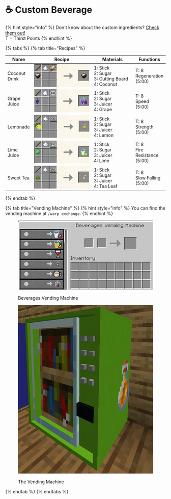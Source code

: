 # ☕ Custom Beverage

{% hint style="info" %}
Don't know about the custom ingredients? [Check them out!](custom-ingredients.md)\
T = Thirst Points
{% endhint %}

{% tabs %}
{% tab title="Recipes" %}
<table><thead><tr><th>Name</th><th width="260.66666666666663">Recipe</th><th width="153">Materials</th><th>Functions</th></tr></thead><tbody><tr><td>Coconut Drink</td><td><img src="../.gitbook/assets/image.png" alt=""></td><td>1: Stick<br>2: Sugar<br>3: Cutting Board<br>4: Coconut</td><td>T: 8<br>Regeneration (5:00)</td></tr><tr><td>Grape Juice</td><td><img src="../.gitbook/assets/image (6).png" alt=""></td><td>1: Stick<br>2: Sugar<br>3: Juicer<br>4: Grape</td><td>T: 8<br>Speed (5:00)</td></tr><tr><td>Lemonade</td><td><img src="../.gitbook/assets/image (2).png" alt=""></td><td>1: Stick<br>2: Sugar<br>3: Juicer<br>4: Lemon</td><td>T: 8<br>Strength (5:00)</td></tr><tr><td>Lime Juice</td><td><img src="../.gitbook/assets/image (1).png" alt=""></td><td>1: Stick<br>2: Sugar<br>3: Juicer<br>4: Lime</td><td>T: 8<br>Fire Resistance (5:00)</td></tr><tr><td>Sweet Tea</td><td><img src="../.gitbook/assets/image (7).png" alt=""></td><td>1: Stick<br>2: Sugar<br>3: Juicer<br>4: Tea Leaf</td><td>T: 8<br>Slow Falling (5:00)</td></tr></tbody></table>
{% endtab %}

{% tab title="Vending Machine" %}
{% hint style="info" %}
You can find the vending machine at `/warp exchange`.
{% endhint %}

<figure><img src="../.gitbook/assets/image (3).png" alt=""><figcaption><p>Beverages Vending Machine</p></figcaption></figure>

<figure><img src="../.gitbook/assets/image (8).png" alt=""><figcaption><p>The Vending Machine</p></figcaption></figure>
{% endtab %}
{% endtabs %}
